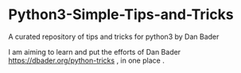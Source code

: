 # Python3-Simple-Tips-and-Tricks
A curated repository of tips and tricks for python3 by Dan Bader 


I am aiming to learn and put the efforts of Dan Bader https://dbader.org/python-tricks , in one place .
